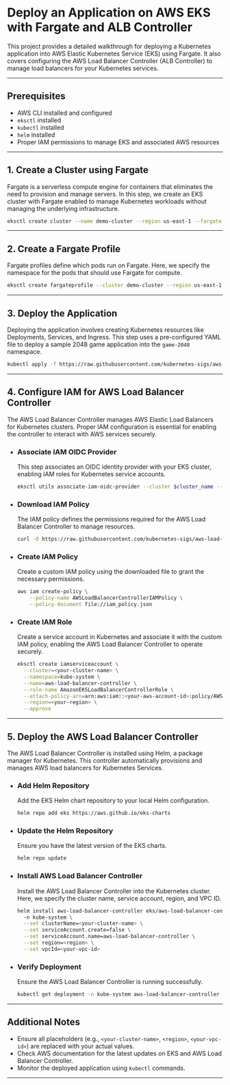 # Deploy an Application on AWS EKS with Fargate and ALB Controller

This project provides a detailed walkthrough for deploying a Kubernetes application into AWS Elastic Kubernetes Service (EKS) using Fargate. It also covers configuring the AWS Load Balancer Controller (ALB Controller) to manage load balancers for your Kubernetes services.

---

## Prerequisites
- AWS CLI installed and configured
- `eksctl` installed
- `kubectl` installed
- `helm` installed
- Proper IAM permissions to manage EKS and associated AWS resources

---

## 1. Create a Cluster using Fargate

Fargate is a serverless compute engine for containers that eliminates the need to provision and manage servers. In this step, we create an EKS cluster with Fargate enabled to manage Kubernetes workloads without managing the underlying infrastructure.

```bash
eksctl create cluster --name demo-cluster --region us-east-1 --fargate
```

---

## 2. Create a Fargate Profile

Fargate profiles define which pods run on Fargate. Here, we specify the namespace for the pods that should use Fargate for compute.

```bash
eksctl create fargateprofile --cluster demo-cluster --region us-east-1 --name alb-sample-app --namespace game-2048
```

---

## 3. Deploy the Application

Deploying the application involves creating Kubernetes resources like Deployments, Services, and Ingress. This step uses a pre-configured YAML file to deploy a sample 2048 game application into the `game-2048` namespace.

```bash
kubectl apply -f https://raw.githubusercontent.com/kubernetes-sigs/aws-load-balancer-controller/v2.5.4/docs/examples/2048/2048_full.yaml
```

---

## 4. Configure IAM for AWS Load Balancer Controller

The AWS Load Balancer Controller manages AWS Elastic Load Balancers for Kubernetes clusters. Proper IAM configuration is essential for enabling the controller to interact with AWS services securely.

- ### Associate IAM OIDC Provider

    This step associates an OIDC identity provider with your EKS cluster, enabling IAM roles for Kubernetes service accounts.
    
    ```bash
    eksctl utils associate-iam-oidc-provider --cluster $cluster_name --approve
    ```

- ### Download IAM Policy

    The IAM policy defines the permissions required for the AWS Load Balancer Controller to manage resources.
    
    ```bash
    curl -O https://raw.githubusercontent.com/kubernetes-sigs/aws-load-balancer-controller/v2.5.4/docs/install/iam_policy.json
    ```

- ### Create IAM Policy

    Create a custom IAM policy using the downloaded file to grant the necessary permissions.
    
    ```bash
    aws iam create-policy \
        --policy-name AWSLoadBalancerControllerIAMPolicy \
        --policy-document file://iam_policy.json
    ```

- ### Create IAM Role

    Create a service account in Kubernetes and associate it with the custom IAM policy, enabling the AWS Load Balancer Controller to operate securely.
    
    ```bash
    eksctl create iamserviceaccount \
      --cluster=<your-cluster-name> \
      --namespace=kube-system \
      --name=aws-load-balancer-controller \
      --role-name AmazonEKSLoadBalancerControllerRole \
      --attach-policy-arn=arn:aws:iam::<your-aws-account-id>:policy/AWSLoadBalancerControllerIAMPolicy \
      --region=<your-region> \
      --approve
    ```

---

## 5. Deploy the AWS Load Balancer Controller

The AWS Load Balancer Controller is installed using Helm, a package manager for Kubernetes. This controller automatically provisions and manages AWS load balancers for Kubernetes Services.

- ### Add Helm Repository

    Add the EKS Helm chart repository to your local Helm configuration.
    
    ```bash
    helm repo add eks https://aws.github.io/eks-charts
    ```

- ### Update the Helm Repository

    Ensure you have the latest version of the EKS charts.
    
    ```bash
    helm repo update
    ```

- ### Install AWS Load Balancer Controller

    Install the AWS Load Balancer Controller into the Kubernetes cluster. Here, we specify the cluster name, service account, region, and VPC ID.
    
    ```bash
    helm install aws-load-balancer-controller eks/aws-load-balancer-controller \            
      -n kube-system \
      --set clusterName=<your-cluster-name> \
      --set serviceAccount.create=false \
      --set serviceAccount.name=aws-load-balancer-controller \
      --set region=<region> \
      --set vpcId=<your-vpc-id>
    ```

- ### Verify Deployment

    Ensure the AWS Load Balancer Controller is running successfully.
    
    ```bash
    kubectl get deployment -n kube-system aws-load-balancer-controller
    ```

---

## Additional Notes
- Ensure all placeholders (e.g., `<your-cluster-name>`, `<region>`, `<your-vpc-id>`) are replaced with your actual values.
- Check AWS documentation for the latest updates on EKS and AWS Load Balancer Controller.
- Monitor the deployed application using `kubectl` commands.

---
